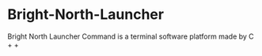 # Bright-North-Launcher
Bright North Launcher
Command is a terminal software platform made by C + +

